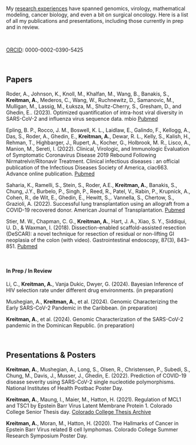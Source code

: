 
My [research experiences](Research.md) have spanned genomics, virology, mathematical modeling, cancer biology, and even a bit on surgical oncology. Here is a list of all my publications and presentations, including those currently in prep and in review. 

<br>

[ORCID](https://orcid.org/0000-0002-0390-5425): 0000-0002-0390-5425

<br>

## Papers
Roder, A., Johnson, K., Knoll, M., Khalfan, M., Wang, B., Banakis, S., **Kreitman, A.**, Mederos, C., Wang, W., Ruchnewitz, D., Samanovic, M., Mulligan, M., Lassig, M., Łuksza, M., Shultz-Cherry, S., Gresham, D., and Ghedin, E.. (2023). Optimized quantification of intra-host viral diversity in SARS-CoV-2 and influenza virus sequence data. mbio [Pubmed](https://www.ncbi.nlm.nih.gov/pmc/articles/PMC10470513/)

Epling, B. P., Rocco, J. M., Boswell, K. L., Laidlaw, E., Galindo, F., Kellogg, A., Das, S., Roder, A., Ghedin, E., **Kreitman, A.**, Dewar, R. L., Kelly, S., Kalish, H., Rehman, T., Highbarger, J., Rupert, A., Kocher, G., Holbrook, M. R., Lisco, A., Manion, M., Sereti, I. (2022). Clinical, Virologic, and Immunologic Evaluation of Symptomatic Coronavirus Disease 2019 Rebound Following Nirmatrelvir/Ritonavir Treatment. Clinical infectious diseases : an official publication of the Infectious Diseases Society of America, ciac663. Advance online publication. [Pubmed](https://pubmed.ncbi.nlm.nih.gov/36200701/)

Saharia, K., Ramelli, S., Stein, S., Roder, A.E., **Kreitman, A.**, Banakis, S., Chung, J.Y., Burbelo, P., Singh, P., Reed, R., Patel, V., Rabin, P., Krupnick, A., Cohen, R., de Wit, E., Ghedin, E., Hewitt, S.,. Vannella, S., Chertow, S., Grazioli, A. (2022). Successful lung transplantation using an allograft from a COVID-19 recovered donor. American Journal of Transplantation. [Pubmed](https://pubmed.ncbi.nlm.nih.gov/36695611/)

Stier, M. W., Chapman, C. G., **Kreitman, A.**, Hart, J. A., Xiao, S. Y., Siddiqui, U. D., & Waxman, I. (2018). Dissection-enabled scaffold-assisted resection (DeSCAR): a novel technique for resection of residual or non-lifting GI neoplasia of the colon (with video). Gastrointestinal endoscopy, 87(3), 843–851. [Pubmed](https://pubmed.ncbi.nlm.nih.gov/29158178/)


<br>

#### In Prep / In Review

Li, C., **Kreitman, A.**, Vanja Dukic, Dwyer, G. (2024). Bayesian Inference of HIV selection rate under different drug environments. (in preparation)

Mushegian, A., **Kreitman, A.**, et al. (2024). Genomic Characterizing the Early SARS-CoV-2 Pandemic in the Caribbean. (in preparation)

**Kreitman, A.**, et al. (2024). Genomic Characterization of the SARS-CoV-2 pandemic in the Dominican Republic. (in preparation)

<br>

## Presentations & Posters

**Kreitman, A.**, Mushegian, A., Long, S., Olsen, R., Christensen, P., Subedi, S., Chung, M., Davis, J., Musser, J., Ghedin, E.  (2022). Prediction of COVID-19 disease severity using SARS-CoV-2 single nucleotide polymorphisms. National Institutes of Health Postbac Poster Day.

**Kreitman, A.**, Maung, I., Maier, M., Hatton, H. (2021). Regulation of MCL1 and TSC1 by Epstein Barr Virus Latent Membrane Protein 1. Colorado College Senior Thesis day. [Colorado College Thesis Archive](https://digitalcc.coloradocollege.edu/record/4530?ln=en&p=allie+kreitman&v=pdf)

**Kreitman, A.**, Moran, M., Hatton, H. (2020). The Hallmarks of Cancer in Epstein Barr Virus related B cell lymphomas. Colorado College Summer Research Symposium Poster Day.

